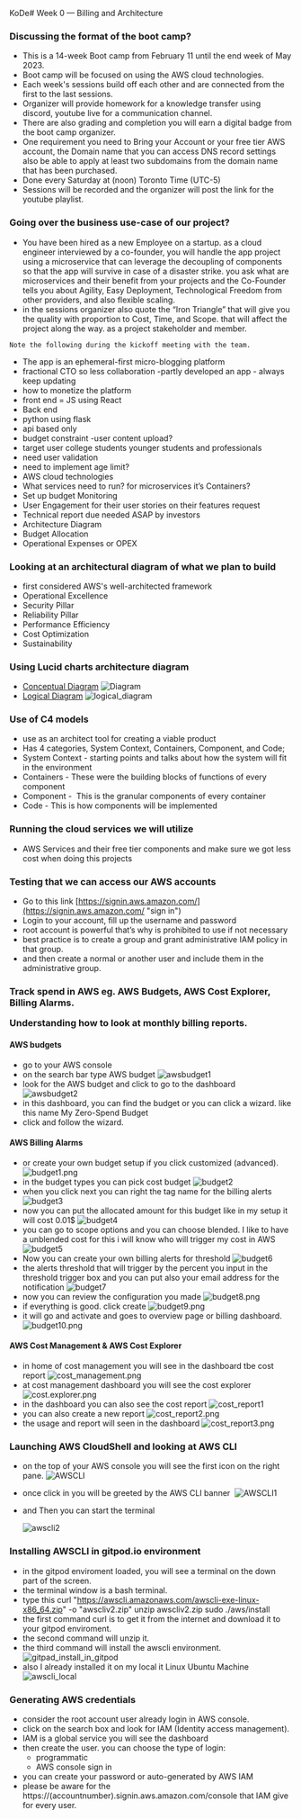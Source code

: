 KoDe# Week 0 — Billing and Architecture

<h3>Discussing the format of the boot camp?</h3>

- This is a 14-week Boot camp from February 11 until the end week of May 2023.
- Boot camp will be focused on using the AWS cloud technologies.
- Each week's sessions build off each other and are connected from the first to the last sessions.
- Organizer will provide homework for a knowledge transfer using discord, youtube live for a communication channel.
- There are also grading and completion you will earn a digital badge from the boot camp organizer.
- One requirement you need to Bring your Account or your free tier AWS account, the Domain name that you can access DNS record settings also be able to apply at least two subdomains from the domain name that has been purchased.
- Done every Saturday at (noon) Toronto Time (UTC-5)
- Sessions will be recorded and the organizer will post the link for the youtube playlist.

<h3>Going over the business use-case of our project?</h3>

- You have been hired as a new Employee on a startup. as a cloud engineer interviewed by a co-founder, you will handle the app project using a microservice that can leverage the decoupling of components so that the app will survive in case of a disaster strike. you ask what are microservices and their benefit from your projects and the Co-Founder tells you about Agility, Easy Deployment, Technological Freedom from other providers, and also flexible scaling.
- in the sessions organizer also quote the “Iron Triangle” that will give you the quality with proportion to Cost, Time, and Scope. that will affect the project along the way. as a project stakeholder and member.

`Note the following during the kickoff meeting with the team.`

- The app is an ephemeral-first micro-blogging platform
- fractional CTO so less collaboration -partly developed an app - always keep updating
- how to monetize the platform  
- front end = JS using React 
- Back end 
- python using flask 
- api based only 
- budget constraint -user content upload?
- target user college students younger students and professionals 
- need user validation 
- need to implement age limit? 
- AWS cloud technologies
- What services need to run? for microservices it’s Containers?
- Set up budget Monitoring
- User Engagement for their user stories on their features request
- Technical report due needed ASAP by investors
- Architecture Diagram
- Budget Allocation
- Operational Expenses or OPEX
    

<h3>Looking at an architectural diagram of what we plan to build</h3>

- first considered AWS's well-architected framework
- Operational Excellence
- Security Pillar
- Reliability Pillar
- Performance Efficiency
- Cost Optimization
- Sustainability

<h3>Using Lucid charts architecture diagram</h3>

- <a href="https://lucid.app/lucidchart/a40c1e85-8fc6-4531-a9a2-1c9df62b4348/edit?viewport_loc=32%2C508%2C1584%2C579%2C0_0&invitationId=inv_eac5ee7a-7a3f-49ab-a38f-86ca28c05df1">Conceptual Diagram</a>
![Diagram](assets/Diagram.png)
- <a href="https://lucid.app/lucidchart/98ecfcd9-dde0-4ec1-bb26-8ec08c851745/edit?viewport_loc=-151%2C0%2C2042%2C800%2C0_0&invitationId=inv_6eca123c-ba15-41e0-96d5-bbb6f7b37e26">Logical Diagram</a>
![logical_diagram](assets/logical_diagram.png)

<h3> Use of C4 models</h3>

- use as an architect tool for creating a viable product 
- Has 4 categories, System Context, Containers, Component, and Code;
- System Context - starting points and talks about how the system will fit in the environment
- Containers - These were the building blocks of functions of every component 
- Component -  This is the granular components of every container 
- Code - This is how components will be implemented 

<h3>Running the cloud services we will utilize</h3>

- AWS Services and their free tier components and make sure we got less cost when doing this projects

<h3>Testing that we can access our AWS accounts</h3>

- Go to this link [https://signin.aws.amazon.com/](https://signin.aws.amazon.com/ "sign in")
- Login to your account, fill up the username and password
- root account is powerful that’s why is prohibited to use if not necessary
- best practice is to create a group and grant administrative IAM policy in that group.
- and then create a normal or another user and include them in the administrative group.

<h3>Track spend in AWS eg. AWS Budgets, AWS Cost Explorer, Billing Alarms.

Understanding how to look at monthly billing reports.</h3>

<h4>AWS budgets</h4> 
    
- go to your AWS console
- on the search bar type AWS budget
  ![awsbudget1](assets/awsbudget1.png)
- look for the AWS budget and click to go to the dashboard
  ![awsbudget2](assets/awsbudget2.png)
- in this dashboard, you can find the budget or you can click a wizard. like this name My Zero-Spend Budget
- click and follow the wizard.

<h4>AWS Billing Alarms</h4>

- or create your own budget setup if you click customized (advanced). 
  ![budget1.png](assets/budget1.png)
- in the budget types you can pick cost budget 
  ![budget2](assets/budget2.png)
- when you click next you can right the tag name for the billing alerts 
  ![budget3](assets/budget3.png)
- now you can put the allocated amount for this budget like in my setup it will cost 0.01$
  ![budget4](assets/budget4.png)
- you can go to scope options and you can choose blended. I like to have a unblended cost for this i will know who will trigger my cost in AWS 
  ![budget5](assets/budget5.png)
- Now you can create your own billing alerts for threshold
  ![budget6](assets/budget6.png)
- the alerts threshold that will trigger by the percent you input in the threshold trigger box and you can put also your email address for the notification
  ![budget7](assets/budget7.png)
- now you can review the configuration you made 
  ![budget8.png](assets/budget8.png)
- if everything is good. click create 
  ![budget9.png](assets/budget9.png)
- it will go and activate and goes to overview page or billing dashboard.
  ![budget10.png](assets/budget10.png)

<h4> AWS Cost Management & AWS Cost Explorer</h4>

- in home of cost management you will see in the dashboard tbe cost report
  ![cost_management.png](assets/cost_management.png)
- at cost management dashboard you will see the cost explorer
  ![cost.explorer.png](assets/cost_explorer.png)
- in the dashboard you can also see the cost report 
  ![cost_report1](assets/cost_report1.png)
- you can also create a new report 
  ![cost_report2.png](assets/cost_report2.png)
- the usage and report will seen in the dashboard
  ![cost_report3.png](assets/cost_report3.png)

<h3>Launching AWS CloudShell and looking at AWS CLI</h3>

- on the top of your AWS console you will see the first icon on the right pane.
  ![AWSCLI](assets/AWSCLI.png)

- once click in you will be greeted by the AWS CLI banner 
  ![AWSCLI1](assets/AWSCLI1.png)

- and Then you can start the terminal
  
  ![awscli2](assets/awscli2.png)
  
 <h3>Installing AWSCLI in gitpod.io environment </h3>
 
 - in the gitpod enviroment loaded, you will see a terminal on the down part of the screen. 
 - the terminal window is a bash terminal.
 - type this curl "https://awscli.amazonaws.com/awscli-exe-linux-x86_64.zip" -o "awscliv2.zip"
   unzip awscliv2.zip
   sudo ./aws/install
 - the first command curl is to get it from the internet and download it to your gitpod enviroment.
 - the second command will unzip it.
 - the third command will install the awscli environment.
 ![gitpad_install_in_gitpod](assets/gitpad_install_in_gitpod.png)
 - also I already installed it on my local it Linux Ubuntu Machine 
 ![awscli_local](assets/awscli_local.png)

<h3>Generating AWS credentials</h3>

- consider the root account user already login in AWS console.
- click on the search box and look for IAM (Identity access management).
- IAM is a global service you will see the dashboard 
- then create the user. you can choose the type of login:
    - programmatic 
    - AWS console sign in
- you can create your password or auto-generated by AWS IAM
- please be aware for the https://(accountnumber).signin.aws.amazon.com/console that IAM give for every user.
